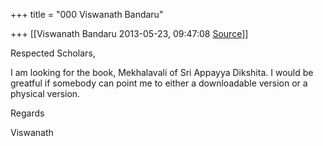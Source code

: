 +++
title = "000 Viswanath Bandaru"

+++
[[Viswanath Bandaru	2013-05-23, 09:47:08 [Source](https://groups.google.com/g/samskrita/c/8ndNbZLK_tg)]]



Respected Scholars,  
  

I am looking for the book, Mekhalavali of Sri Appayya Dikshita. I would be greatful if somebody can point me to either a downloadable version or a physical version.  
  

Regards  

Viswanath  

